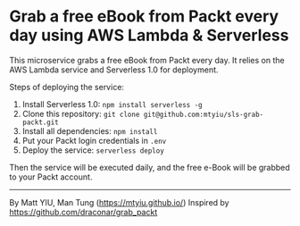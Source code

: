 # Grab a free eBook from Packt every day using AWS Lambda & Serverless

This microservice grabs a free eBook from Packt every day. It relies on the AWS Lambda service and Serverless 1.0 for deployment.

Steps of deploying the service:

1. Install Serverless 1.0: `npm install serverless -g`
2. Clone this repository: `git clone git@github.com:mtyiu/sls-grab-packt.git`
3. Install all dependencies: `npm install`
4. Put your Packt login credentials in `.env`
5. Deploy the service: `serverless deploy`

Then the service will be executed daily, and the free e-Book will be grabbed to your Packt account.

---

By Matt YIU, Man Tung (https://mtyiu.github.io/)
Inspired by https://github.com/draconar/grab_packt
